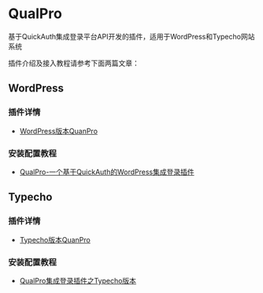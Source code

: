 # QualPro

基于QuickAuth集成登录平台API开发的插件，适用于WordPress和Typecho网站系统

插件介绍及接入教程请参考下面两篇文章：

## WordPress

### 插件详情

- [WordPress版本QuanPro](/WordPress/README.md)

### 安装配置教程

- [QualPro-一个基于QuickAuth的WordPress集成登录插件](https://blog.wixy.cn/archives/79.html)

## Typecho

### 插件详情

- [Typecho版本QuanPro](/WordPress/README.md)

### 安装配置教程

- [QualPro集成登录插件之Typecho版本](https://blog.wixy.cn/archives/99.html)
